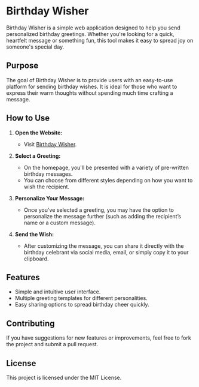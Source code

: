 # Birthday Wisher

Birthday Wisher is a simple web application designed to help you send personalized birthday greetings. Whether you're looking for a quick, heartfelt message or something fun, this tool makes it easy to spread joy on someone's special day.

## Purpose

The goal of Birthday Wisher is to provide users with an easy-to-use platform for sending birthday wishes. It is ideal for those who want to express their warm thoughts without spending much time crafting a message.

## How to Use

1. **Open the Website:**
   - Visit [Birthday Wisher](https://mayborg121.github.io/hb/).

2. **Select a Greeting:**
   - On the homepage, you'll be presented with a variety of pre-written birthday messages.
   - You can choose from different styles depending on how you want to wish the recipient.

3. **Personalize Your Message:**
   - Once you've selected a greeting, you may have the option to personalize the message further (such as adding the recipient’s name or a custom message).

4. **Send the Wish:**
   - After customizing the message, you can share it directly with the birthday celebrant via social media, email, or simply copy it to your clipboard.

## Features

- Simple and intuitive user interface.
- Multiple greeting templates for different personalities.
- Easy sharing options to spread birthday cheer quickly.

## Contributing

If you have suggestions for new features or improvements, feel free to fork the project and submit a pull request.

## License

This project is licensed under the MIT License.
